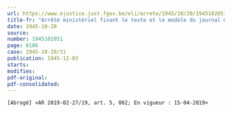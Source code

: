 ```yaml
---
url: https://www.ejustice.just.fgov.be/eli/arrete/1945/10/20/1945102051/justel
title-fr: "Arrêté ministériel fixant le texte et le modèle du journal de bord des bâtiments de pêche(NOTE : Consultation des versions antérieures à partir du 05-04-2019 et mise à jour au 05-04-2019)"
date: 1945-10-20
source:
number: 1945102051
page: 8186
case: 1945-10-20/31
publication: 1945-12-03
starts:
modifies:
pdf-original:
pdf-consolidated:
---
```


`[Abrogé] <AR 2019-02-27/19, art. 5, 002; En vigueur : 15-04-2019>`
